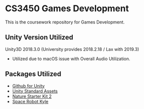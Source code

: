 # CS3450 Games Development
This is the coursework repository for Games Development.

## Unity Version Utilized
Unity3D 2018.3.0 (University provides 2018.2.18 / Lax with 2019.3)
- Utilized due to macOS issue with Overall Audio Utilization.

## Packages Utilized
-  [Github for Unity](https://assetstore.unity.com/packages/tools/version-control/github-for-unity-118069)
- [Unity Standard Assets](https://assetstore.unity.com/packages/essentials/asset-packs/standard-assets-for-unity-2017-3-32351)
- [Nature Starter Kit 2](https://assetstore.unity.com/packages/3d/environments/nature-starter-kit-2-52977)
- [Space Robot Kyle](https://assetstore.unity.com/packages/3d/characters/robots/space-robot-kyle-4696)